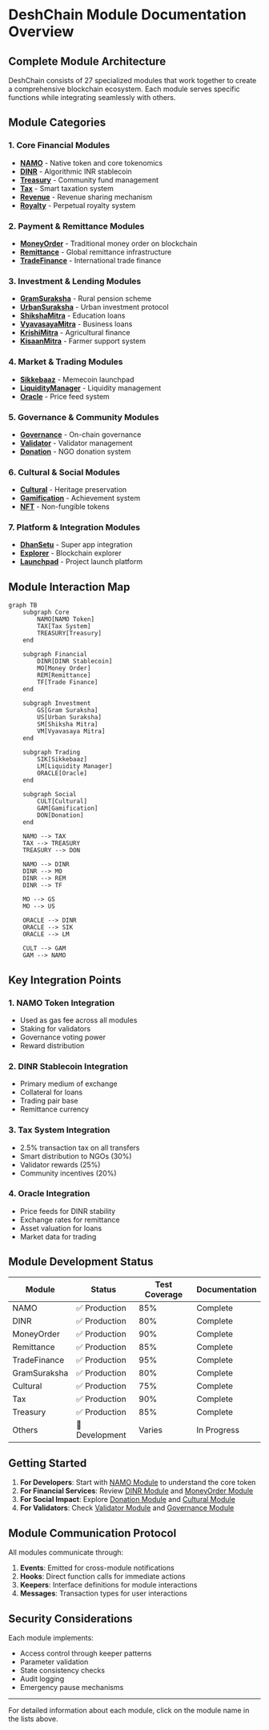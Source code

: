 # DeshChain Module Documentation Overview

## Complete Module Architecture

DeshChain consists of 27 specialized modules that work together to create a comprehensive blockchain ecosystem. Each module serves specific functions while integrating seamlessly with others.

## Module Categories

### 1. Core Financial Modules
- **[NAMO](./modules/NAMO_MODULE.md)** - Native token and core tokenomics
- **[DINR](./modules/DINR_MODULE.md)** - Algorithmic INR stablecoin
- **[Treasury](./modules/TREASURY_MODULE.md)** - Community fund management
- **[Tax](./modules/TAX_MODULE.md)** - Smart taxation system
- **[Revenue](./modules/REVENUE_MODULE.md)** - Revenue sharing mechanism
- **[Royalty](./modules/ROYALTY_MODULE.md)** - Perpetual royalty system

### 2. Payment & Remittance Modules
- **[MoneyOrder](./modules/MONEYORDER_MODULE.md)** - Traditional money order on blockchain
- **[Remittance](./modules/REMITTANCE_MODULE.md)** - Global remittance infrastructure
- **[TradeFinance](./modules/TRADEFINANCE_MODULE.md)** - International trade finance

### 3. Investment & Lending Modules
- **[GramSuraksha](./modules/GRAMSURAKSHA_MODULE.md)** - Rural pension scheme
- **[UrbanSuraksha](./modules/URBANSURAKSHA_MODULE.md)** - Urban investment protocol
- **[ShikshaMitra](./modules/SHIKSHAMITRA_MODULE.md)** - Education loans
- **[VyavasayaMitra](./modules/VYAVASAYAMITRA_MODULE.md)** - Business loans
- **[KrishiMitra](./modules/KRISHIMITRA_MODULE.md)** - Agricultural finance
- **[KisaanMitra](./modules/KISAANMITRA_MODULE.md)** - Farmer support system

### 4. Market & Trading Modules
- **[Sikkebaaz](./modules/SIKKEBAAZ_MODULE.md)** - Memecoin launchpad
- **[LiquidityManager](./modules/LIQUIDITYMANAGER_MODULE.md)** - Liquidity management
- **[Oracle](./modules/ORACLE_MODULE.md)** - Price feed system

### 5. Governance & Community Modules
- **[Governance](./modules/GOVERNANCE_MODULE.md)** - On-chain governance
- **[Validator](./modules/VALIDATOR_MODULE.md)** - Validator management
- **[Donation](./modules/DONATION_MODULE.md)** - NGO donation system

### 6. Cultural & Social Modules
- **[Cultural](./modules/CULTURAL_MODULE.md)** - Heritage preservation
- **[Gamification](./modules/GAMIFICATION_MODULE.md)** - Achievement system
- **[NFT](./modules/NFT_MODULE.md)** - Non-fungible tokens

### 7. Platform & Integration Modules
- **[DhanSetu](./modules/DHANSETU_MODULE.md)** - Super app integration
- **[Explorer](./modules/EXPLORER_MODULE.md)** - Blockchain explorer
- **[Launchpad](./modules/LAUNCHPAD_MODULE.md)** - Project launch platform

## Module Interaction Map

```mermaid
graph TB
    subgraph Core
        NAMO[NAMO Token]
        TAX[Tax System]
        TREASURY[Treasury]
    end
    
    subgraph Financial
        DINR[DINR Stablecoin]
        MO[Money Order]
        REM[Remittance]
        TF[Trade Finance]
    end
    
    subgraph Investment
        GS[Gram Suraksha]
        US[Urban Suraksha]
        SM[Shiksha Mitra]
        VM[Vyavasaya Mitra]
    end
    
    subgraph Trading
        SIK[Sikkebaaz]
        LM[Liquidity Manager]
        ORACLE[Oracle]
    end
    
    subgraph Social
        CULT[Cultural]
        GAM[Gamification]
        DON[Donation]
    end
    
    NAMO --> TAX
    TAX --> TREASURY
    TREASURY --> DON
    
    NAMO --> DINR
    DINR --> MO
    DINR --> REM
    DINR --> TF
    
    MO --> GS
    MO --> US
    
    ORACLE --> DINR
    ORACLE --> SIK
    ORACLE --> LM
    
    CULT --> GAM
    GAM --> NAMO
```

## Key Integration Points

### 1. NAMO Token Integration
- Used as gas fee across all modules
- Staking for validators
- Governance voting power
- Reward distribution

### 2. DINR Stablecoin Integration
- Primary medium of exchange
- Collateral for loans
- Trading pair base
- Remittance currency

### 3. Tax System Integration
- 2.5% transaction tax on all transfers
- Smart distribution to NGOs (30%)
- Validator rewards (25%)
- Community incentives (20%)

### 4. Oracle Integration
- Price feeds for DINR stability
- Exchange rates for remittance
- Asset valuation for loans
- Market data for trading

## Module Development Status

| Module | Status | Test Coverage | Documentation |
|--------|--------|---------------|---------------|
| NAMO | ✅ Production | 85% | Complete |
| DINR | ✅ Production | 80% | Complete |
| MoneyOrder | ✅ Production | 90% | Complete |
| Remittance | ✅ Production | 85% | Complete |
| TradeFinance | ✅ Production | 95% | Complete |
| GramSuraksha | ✅ Production | 80% | Complete |
| Cultural | ✅ Production | 75% | Complete |
| Tax | ✅ Production | 90% | Complete |
| Treasury | ✅ Production | 85% | Complete |
| Others | 🚧 Development | Varies | In Progress |

## Getting Started

1. **For Developers**: Start with [NAMO Module](./modules/NAMO_MODULE.md) to understand the core token
2. **For Financial Services**: Review [DINR Module](./modules/DINR_MODULE.md) and [MoneyOrder Module](./modules/MONEYORDER_MODULE.md)
3. **For Social Impact**: Explore [Donation Module](./modules/DONATION_MODULE.md) and [Cultural Module](./modules/CULTURAL_MODULE.md)
4. **For Validators**: Check [Validator Module](./modules/VALIDATOR_MODULE.md) and [Governance Module](./modules/GOVERNANCE_MODULE.md)

## Module Communication Protocol

All modules communicate through:
1. **Events**: Emitted for cross-module notifications
2. **Hooks**: Direct function calls for immediate actions
3. **Keepers**: Interface definitions for module interactions
4. **Messages**: Transaction types for user interactions

## Security Considerations

Each module implements:
- Access control through keeper patterns
- Parameter validation
- State consistency checks
- Audit logging
- Emergency pause mechanisms

---

For detailed information about each module, click on the module name in the lists above.